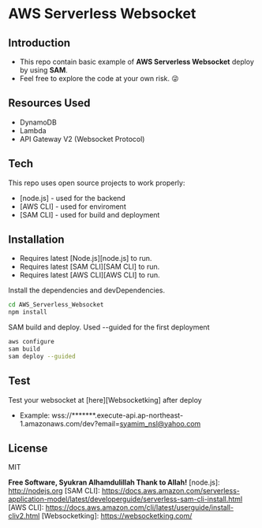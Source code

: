 # AWS Serverless Websocket 
## Introduction 
- This repo contain basic example of **AWS Serverless Websocket** deploy by using **SAM**. 
- Feel free to explore the code at your own risk. :stuck_out_tongue_winking_eye:

## Resources Used
- DynamoDB
- Lambda
- API Gateway V2 (Websocket Protocol)

## Tech
This repo uses open source projects to work properly:
- [node.js] - used for the backend
- [AWS CLI] - used for enviroment
- [SAM CLI] - used for build and deployment

## Installation
- Requires latest [Node.js][node.js] to run.
- Requires latest [SAM CLI][SAM CLI] to run.
- Requires latest [AWS CLI][AWS CLI] to run.

Install the dependencies and devDependencies.
```sh
cd AWS_Serverless_Websocket
npm install
```
SAM build and deploy. Used --guided for the first deployment
```sh
aws configure
sam build
sam deploy --guided
```

## Test
Test your websocket at [here][Websocketking] after deploy
- Example: wss://*******.execute-api.ap-northeast-1.amazonaws.com/dev?email=syamim_nsl@yahoo.com

## License
MIT

**Free Software, Syukran Alhamdulillah Thank to Allah!**
   [node.js]: <http://nodejs.org>
   [SAM CLI]: <https://docs.aws.amazon.com/serverless-application-model/latest/developerguide/serverless-sam-cli-install.html>
   [AWS CLI]: <https://docs.aws.amazon.com/cli/latest/userguide/install-cliv2.html>
   [Websocketking]: <https://websocketking.com/>